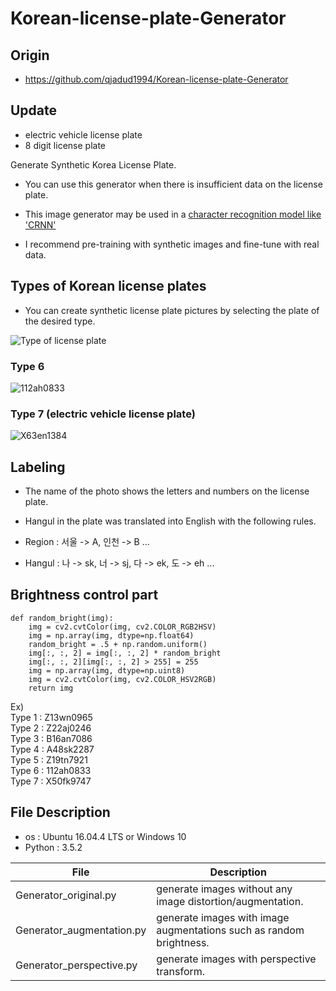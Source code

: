 # Korean-license-plate-Generator

## Origin
- https://github.com/qjadud1994/Korean-license-plate-Generator

## Update
- electric vehicle license plate
- 8 digit license plate

Generate Synthetic Korea License Plate.

- You can use this generator when there is insufficient data on the license plate.

- This image generator may be used in a [character recognition model like 'CRNN'](https://github.com/qjadud1994/CRNN-Keras.git)

- I recommend pre-training with synthetic images and fine-tune with real data.

## Types of Korean license plates

- You can create synthetic license plate pictures by selecting the plate of the desired type.

![Type of license plate](https://github.com/qjadud1994/CRNN-Keras/blob/master/photo/license%20plate.jpg)

### Type 6

![112ah0833](https://user-images.githubusercontent.com/49277505/137438935-63c4bfde-c867-4901-b635-71498d131cc2.jpg)


### Type 7 (electric vehicle license plate)

![X63en1384](https://user-images.githubusercontent.com/49277505/137438943-4ca6024d-1189-4f0b-8acd-c481c5e965fe.jpg)

## Labeling

- The name of the photo shows the letters and numbers on the license plate.

- Hangul in the plate was translated into English with the following rules.

- Region : 서울 -> A, 인천 -> B ... <br/>
- Hangul : 나 -> sk, 너 -> sj, 다 -> ek, 도 -> eh ... <br/>

## Brightness control part
    def random_bright(img):
        img = cv2.cvtColor(img, cv2.COLOR_RGB2HSV)
        img = np.array(img, dtype=np.float64)
        random_bright = .5 + np.random.uniform()
        img[:, :, 2] = img[:, :, 2] * random_bright
        img[:, :, 2][img[:, :, 2] > 255] = 255
        img = np.array(img, dtype=np.uint8)
        img = cv2.cvtColor(img, cv2.COLOR_HSV2RGB)
        return img


Ex)   
Type 1 : Z13wn0965   
Type 2 : Z22aj0246   
Type 3 : B16an7086   
Type 4 : A48sk2287   
Type 5 : Z19tn7921   
Type 6 : 112ah0833   
Type 7 : X50fk9747

## File Description

- os : Ubuntu 16.04.4 LTS or Windows 10
- Python : 3.5.2


|       File         |Description                                       |
|--------------------|--------------------------------------------------|
|Generator_original.py           |  generate images without any image distortion/augmentation.     |
|Generator_augmentation.py       |  generate images with image augmentations such as random brightness.   |
|Generator_perspective.py |   generate images with perspective transform.     |
